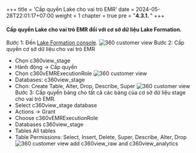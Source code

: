 +++
title = 'Cấp quyền Lake cho vai trò EMR'
date = 2024-05-28T22:01:17+07:00
weight = 1
chapter = true
pre = "<b>4.3.1. </b>"
+++

#### Cấp quyền Lake cho vai trò EMR đối với cơ sở dữ liệu Lake Formation.

Bước 1: Đến [Lake Formation console](https://us-west-2.console.aws.amazon.com/lakeformation/home?region=us-west-2).
![360 customer view](https://vuha7394.github.io/workshop-aws2/images/assets/140.png) 
Bước 2: Cấp quyền cơ sở dữ liệu cho vai trò EMR  
+ Chọn c360view_stage
+ Hành động -> Cấp quyền
+ Chọn c360vEMRExecutionRole
![360 customer view](https://vuha7394.github.io/workshop-aws2/images/assets/141.png)
+ Databases: c360view_stage
+ Chọn: Create Table, Alter, Drop, Describe, Super 
![360 customer view](https://vuha7394.github.io/workshop-aws2/images/assets/142.png) 
Bước 3: Cấp quyền bảng cho tất cả các bảng của cơ sở dữ liệu stage cho vai trò EMR.  
+ Select c360view_stage database
+ Actions -> Grant
+ Choose c360vEMRExecutionRole
+ Databases c360view_stage
+ Tables All tables
+ Table Permissions: Select, Insert, Delete, Super, Describe, Alter, Drop
![360 customer view](https://vuha7394.github.io/workshop-aws2/images/assets/143.png) 
add c360view_raw and c360view_analytics  
